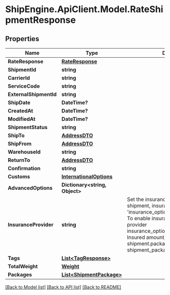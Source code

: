 # ShipEngine.ApiClient.Model.RateShipmentResponse
## Properties

Name | Type | Description | Notes
------------ | ------------- | ------------- | -------------
**RateResponse** | [**RateResponse**](RateResponse.md) |  | [optional] 
**ShipmentId** | **string** |  | [optional] 
**CarrierId** | **string** |  | [optional] 
**ServiceCode** | **string** |  | [optional] 
**ExternalShipmentId** | **string** |  | [optional] 
**ShipDate** | **DateTime?** |  | [optional] 
**CreatedAt** | **DateTime?** |  | [optional] 
**ModifiedAt** | **DateTime?** |  | [optional] 
**ShipmentStatus** | **string** |  | [optional] 
**ShipTo** | [**AddressDTO**](AddressDTO.md) |  | [optional] 
**ShipFrom** | [**AddressDTO**](AddressDTO.md) |  | [optional] 
**WarehouseId** | **string** |  | [optional] 
**ReturnTo** | [**AddressDTO**](AddressDTO.md) |  | [optional] 
**Confirmation** | **string** |  | [optional] 
**Customs** | [**InternationalOptions**](InternationalOptions.md) |  | [optional] 
**AdvancedOptions** | **Dictionary&lt;string, Object&gt;** |  | [optional] 
**InsuranceProvider** | **string** | Set the insurance provider for the entire shipment, insurance is defaulted to &#39;insurance_options_provider_enum.none&#39;.  To enable insurance, set the insurance provider insurance_options_provider_enum.  Insured amount, should be set inside the shipment.packages collection for each shipment_package. | [optional] 
**Tags** | [**List&lt;TagResponse&gt;**](TagResponse.md) |  | [optional] 
**TotalWeight** | [**Weight**](Weight.md) |  | [optional] 
**Packages** | [**List&lt;ShipmentPackage&gt;**](ShipmentPackage.md) |  | [optional] 

[[Back to Model list]](../README.md#documentation-for-models) [[Back to API list]](../README.md#documentation-for-api-endpoints) [[Back to README]](../README.md)

